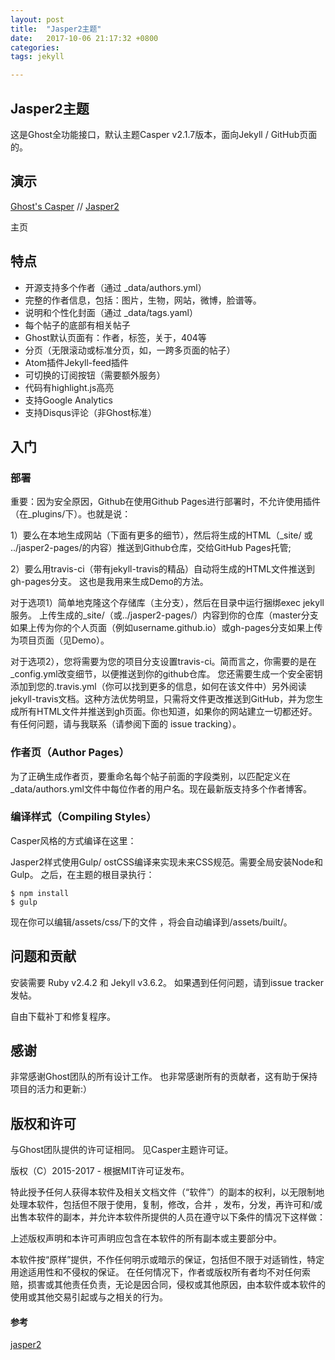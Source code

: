 ```yaml
---
layout: post
title:  "Jasper2主题"
date:   2017-10-06 21:17:32 +0800
categories:  
tags: jekyll

---
```


## Jasper2主题

这是Ghost全功能接口，默认主题Casper v2.1.7版本，面向Jekyll / GitHub页面的。

## 演示

[Ghost's Casper](https://demo.ghost.io/) // [Jasper2](https://myjekyll.github.io/jasper2/)

主页

## 特点

* 开源支持多个作者（通过 _data/authors.yml）
* 完整的作者信息，包括：图片，生物，网站，微博，脸谱等。
* 说明和个性化封面（通过 _data/tags.yaml）
* 每个帖子的底部有相关帖子
* Ghost默认页面有：作者，标签，关于，404等
* 分页（无限滚动或标准分页，如，一跨多页面的帖子）
* Atom插件Jekyll-feed插件
* 可切换的订阅按钮（需要额外服务）
* 代码有highlight.js高亮
* 支持Google Analytics
* 支持Disqus评论（非Ghost标准）

## 入门

### 部署

重要：因为安全原因，Github在使用Github Pages进行部署时，不允许使用插件（在_plugins/下）。也就是说：

1）要么在本地生成网站（下面有更多的细节），然后将生成的HTML（_site/ 或 ../jasper2-pages/的内容）推送到Github仓库，交给GitHub Pages托管;

2）要么用travis-ci（带有jekyll-travis的精品）自动将生成的HTML文件推送到gh-pages分支。 这也是我用来生成Demo的方法。

对于选项1）简单地克隆这个存储库（主分支），然后在目录中运行捆绑exec jekyll服务。 上传生成的_site/（或../jasper2-pages/）内容到你的仓库（master分支如果上传为你的个人页面（例如username.github.io）或gh-pages分支如果上传为项目页面（见Demo）。

对于选项2），您将需要为您的项目分支设置travis-ci。简而言之，你需要的是在_config.yml改变细节，以便推送到你的github仓库。 您还需要生成一个安全密钥添加到您的.travis.yml（你可以找到更多的信息，如何在该文件中）另外阅读jekyll-travis文档。这种方法优势明显，只需将文件更改推送到GitHub，并为您生成所有HTML文件并推送到gh页面。你也知道，如果你的网站建立一切都还好。有任何问题，请与我联系（请参阅下面的 issue tracking）。

### 作者页（Author Pages）

为了正确生成作者页，要重命名每个帖子前面的字段类别，以匹配定义在_data/authors.yml文件中每位作者的用户名。现在最新版支持多个作者博客。

### 编译样式（Compiling Styles）

Casper风格的方式编译在这里：

Jasper2样式使用Gulp/ ostCSS编译来实现未来CSS规范。需要全局安装Node和Gulp。 之后，在主题的根目录执行：

	$ npm install
	$ gulp

现在你可以编辑/assets/css/下的文件 ，将会自动编译到/assets/built/。

## 问题和贡献

安装需要 Ruby v2.4.2 和 Jekyll v3.6.2。 如果遇到任何问题，请到issue tracker发帖。

自由下载补丁和修复程序。

## 感谢

非常感谢Ghost团队的所有设计工作。 也非常感谢所有的贡献者，这有助于保持项目的活力和更新:）

## 版权和许可

与Ghost团队提供的许可证相同。 见Casper主题许可证。

版权（C）2015-2017  - 根据MIT许可证发布。

特此授予任何人获得本软件及相关文档文件（“软件”）的副本的权利，以无限制地处理本软件，包括但不限于使用，复制，修改，合并 ，发布，分发，再许可和/或出售本软件的副本，并允许本软件所提供的人员在遵守以下条件的情况下这样做：

上述版权声明和本许可声明应包含在本软件的所有副本或主要部分中。

本软件按“原样”提供，不作任何明示或暗示的保证，包括但不限于对适销性，特定用途适用性和不侵权的保证。 在任何情况下，作者或版权所有者均不对任何索赔，损害或其他责任负责，无论是因合同，侵权或其他原因，由本软件或本软件的使用或其他交易引起或与之相关的行为。 

#### 参考 ####

[jasper2](https://github.com/myJekyll/jasper2)